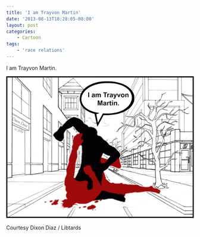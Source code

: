 ```yaml
---
title: 'I am Trayvon Martin'
date: '2013-08-13T18:28:05-08:00'
layout: post
categories:
    - Cartoon
tags:
    - 'race relations'
---
```


I am Trayvon Martin.

![I am Trayvon Martin](/assets/img/2013/08/I-am-Travon-Martin.png)  
  
Courtesy Dixon Diaz / Libtards
